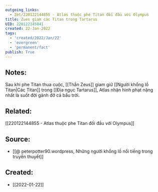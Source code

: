 ```yaml
---
outgoing_links:
  - Zet/220122144855 - Atlas thuộc phe Titan đối đầu với Olympus
title: Zues giam các Titan trong Tartarus
UID: 220122145041
created: 22-Jan-2022
tags:
  - 'created/2022/Jan/22'
  - 'evergreen'
  - 'permanent/fact'
publish: True
---
```

## Notes:
Sau khi phe Titan thua cuộc, [[Thần Zeus]] giam giữ  [[Người khổng lồ Titan|Các Titan]] trong [[Địa ngục Tartarus]], Atlas nhận hình phạt nặng nhất là suốt đời gánh đỡ cả bẩu trời.

## Related:
[[220122144855 - Atlas thuộc phe Titan đối đầu với Olympus]]

## Source:
- [[@ peterpotter90.wordpress, Những người khổng lồ nổi tiếng trong truyền thuyết]]



## Created:
- [[2022-01-22]]
